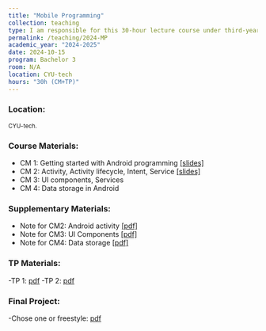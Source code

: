 ```yaml
---
title: "Mobile Programming"
collection: teaching
type: I am responsible for this 30-hour lecture course under third-year bachelor students at CYU-tech.
permalink: /teaching/2024-MP
academic_year: "2024-2025"
date: 2024-10-15
program: Bachelor 3
room: N/A
location: CYU-tech
hours: "30h (CM+TP)"
---
```


### Location:
<span style="font-size: smaller;">CYU-tech.</span>

### Course Materials:
- CM 1: Getting started with Android programming [[slides]](https://evesiphus.github.io/assets/teaching/MobileProgramming/Mobile_Programming_CM1.pdf)
- CM 2: Activity, Activity lifecycle, Intent, Service [[slides]](https://evesiphus.github.io/assets/teaching/MobileProgramming/MP_CM2.pdf)
- CM 3: UI components, Services <!--[[slides]](https://evesiphus.github.io/assets/teaching/MobileProgramming/MP_CM3.pdf)-->
- CM 4: Data storage in Android <!-- [[slides]](https://evesiphus.github.io/assets/teaching/MobileProgramming/MP_CM4.pdf)-->

### Supplementary Materials:
- Note for CM2: Android activity [[pdf]](https://evesiphus.github.io/assets/teaching/MobileProgramming/note2.pdf)
- Note for CM3: UI Components [[pdf]](https://evesiphus.github.io/assets/teaching/MobileProgramming/note3.pdf)
- Note for CM4: Data storage [[pdf]](https://evesiphus.github.io/assets/teaching/MobileProgramming/note4.pdf)

### TP Materials:
-TP 1: [pdf](https://evesiphus.github.io/assets/teaching/MobileProgramming/Mobile_Programming_TP1.pdf)
-TP 2: [pdf](https://evesiphus.github.io/assets/teaching/MobileProgramming/Mobile_Programming_TP2.pdf)

### Final Project:
-Chose one or freestyle: [pdf](https://evesiphus.github.io/assets/teaching/MobileProgramming/project.pdf)




